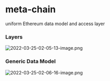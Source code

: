 # meta-chain

uniform Ethereum data model and access layer



### Layers



![2022-03-25-02-05-13-image.png](D:\Projects\OnChain\meta-chain\drawings\2022-03-25-02-05-13-image.png)

### Generic Data Model

![2022-03-25-02-06-16-image.png](D:\Projects\OnChain\meta-chain\drawings\2022-03-25-02-06-16-image.png)
